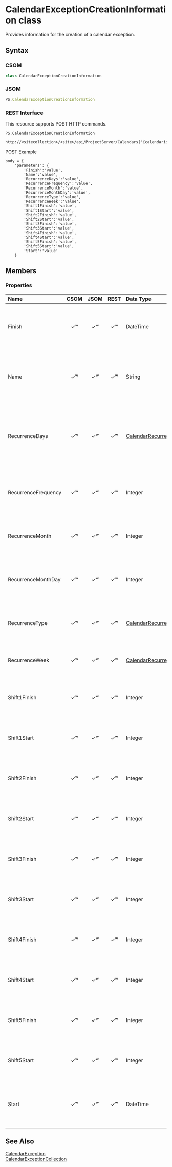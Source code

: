 [comment]: # (Name:CalendarExceptionCreationInformation)
[comment]: # (Type:class)
[comment]: # (Status:Verified)

# <a name="name"></a>CalendarExceptionCreationInformation class

<a name="description"></a>Provides information for the creation of a calendar exception.

## <a name="syntax"></a>Syntax

### CSOM

```C#
class CalendarExceptionCreationInformation 
```
### JSOM

```JavaScript
PS.CalendarExceptionCreationInformation
```
### REST Interface

This resource supports POST HTTP commands.

```
PS.CalendarExceptionCreationInformation

http://<sitecollection>/<site>/api/ProjectServer/Calendars('{calendarid}')/Add
```
POST Example

```
body = {
	'parameters': {
		'Finish':'value', 
		'Name':'value', 
		'RecurrenceDays':'value', 
		'RecurrenceFrequency':'value', 
		'RecurrenceMonth':'value', 
		'RecurrenceMonthDay':'value', 
		'RecurrenceType':'value', 
		'RecurrenceWeek':'value', 
		'Shift1Finish':'value', 
		'Shift1Start':'value', 
		'Shift2Finish':'value', 
		'Shift2Start':'value', 
		'Shift3Finish':'value', 
		'Shift3Start':'value', 
		'Shift4Finish':'value', 
		'Shift4Start':'value', 
		'Shift5Finish':'value', 
		'Shift5Start':'value', 
		'Start':'value'		
	}
```

## <a name="members"></a>Members

### <a name="properties"></a>Properties

|**Name**|**CSOM**|**JSOM**|**REST**|**Data Type**|**Description**|
|:-----|:-----:|:-----:|:-----:|:-----|:-----|
|<a name="Finish"></a>Finish|&#x2713;&#x02B7;|&#x2713;&#x02B7;|&#x2713;&#x02B7;|DateTime|Gets or sets the date and time that the calendar exception ends.|
|<a name="Name"></a>Name|&#x2713;&#x02B7;|&#x2713;&#x02B7;|&#x2713;&#x02B7;|String|Gets or sets the name given for the calendar exception, such as Vacation.|
|<a name="RecurrenceDays"></a>RecurrenceDays|&#x2713;&#x02B7;|&#x2713;&#x02B7;|&#x2713;&#x02B7;|[CalendarRecurrenceDays](CalendarRecurrenceDays.md)|Gets or sets a mask that represents the days of the week on which the calendar exception is effective.|
|<a name="RecurrenceFrequency"></a>RecurrenceFrequency|&#x2713;&#x02B7;|&#x2713;&#x02B7;|&#x2713;&#x02B7;|Integer|Gets or sets the interval at which the calendar exception occurs.|
|<a name="RecurrenceMonth"></a>RecurrenceMonth|&#x2713;&#x02B7;|&#x2713;&#x02B7;|&#x2713;&#x02B7;|Integer|Gets or sets the month when setting a yearly recurrence.|
|<a name="RecurrenceMonthDay"></a>RecurrenceMonthDay|&#x2713;&#x02B7;|&#x2713;&#x02B7;|&#x2713;&#x02B7;|Integer|Gets or sets the day of the month when setting a yearly recurrence.|
|<a name="RecurrenceType"></a>RecurrenceType|&#x2713;&#x02B7;|&#x2713;&#x02B7;|&#x2713;&#x02B7;|[CalendarRecurrenceType](CalendarRecurrenceType.md)|Gets or sets the recurrence type for the calendar exception.|
|<a name="RecurrenceWeek"></a>RecurrenceWeek|&#x2713;&#x02B7;|&#x2713;&#x02B7;|&#x2713;&#x02B7;|[CalendarRecurrenceWeek](CalendarRecurrenceWeek.md)|Gets or sets the week number of a monthly occurrence.|
|<a name="Shift1Finish"></a>Shift1Finish|&#x2713;&#x02B7;|&#x2713;&#x02B7;|&#x2713;&#x02B7;|Integer|Gets or sets the minute of the day that the first shift ends.|
|<a name="Shift1Start"></a>Shift1Start|&#x2713;&#x02B7;|&#x2713;&#x02B7;|&#x2713;&#x02B7;|Integer|Gets or sets the minute of the day that the first shift starts.|
|<a name="Shift2Finish"></a>Shift2Finish|&#x2713;&#x02B7;|&#x2713;&#x02B7;|&#x2713;&#x02B7;|Integer|Gets or sets the minute of the day that the second shift ends.|
|<a name="Shift2Start"></a>Shift2Start|&#x2713;&#x02B7;|&#x2713;&#x02B7;|&#x2713;&#x02B7;|Integer|Gets or sets the minute of the day that the second shift starts.|
|<a name="Shift3Finish"></a>Shift3Finish|&#x2713;&#x02B7;|&#x2713;&#x02B7;|&#x2713;&#x02B7;|Integer|Gets or sets the minute of the day that the third shift ends.|
|<a name="Shift3Start"></a>Shift3Start|&#x2713;&#x02B7;|&#x2713;&#x02B7;|&#x2713;&#x02B7;|Integer|Gets or sets the minute of the day that the third shift starts.|
|<a name="Shift4Finish"></a>Shift4Finish|&#x2713;&#x02B7;|&#x2713;&#x02B7;|&#x2713;&#x02B7;|Integer|Gets or sets the minute of the day that the fourth shift ends.|
|<a name="Shift4Start"></a>Shift4Start|&#x2713;&#x02B7;|&#x2713;&#x02B7;|&#x2713;&#x02B7;|Integer|Gets or sets the minute of the day that the fourth shift starts.|
|<a name="Shift5Finish"></a>Shift5Finish|&#x2713;&#x02B7;|&#x2713;&#x02B7;|&#x2713;&#x02B7;|Integer|Gets or sets the minute of the day that the fifth shift ends.|
|<a name="Shift5Start"></a>Shift5Start|&#x2713;&#x02B7;|&#x2713;&#x02B7;|&#x2713;&#x02B7;|Integer|Gets or sets the minute of the day that the fifth shift starts.|
|<a name="Start"></a>Start|&#x2713;&#x02B7;|&#x2713;&#x02B7;|&#x2713;&#x02B7;|DateTime|Gets or sets the date and time that the calendar exception starts.|

## <a name="seeAlso"></a>See Also

[CalendarException](CalendarException.md)<br/>
[CalendarExceptionCollection](CalendarExceptionCollection.md)<br/>
